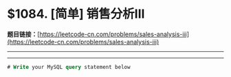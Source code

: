 # $1084. [简单] 销售分析III

**题目链接：**[https://leetcode-cn.com/problems/sales-analysis-iii](https://leetcode-cn.com/problems/sales-analysis-iii)

---

<Cards card="leetcode_1084_sales-analysis-iii"></Cards>

---

```sql
# Write your MySQL query statement below
```
